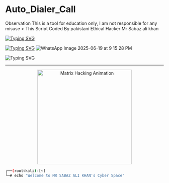 # Auto_Dialer_Call
Observation This is a tool for education only, I am not responsible for any misuse > This Script Coded By pakistani Ethical Hacker Mr Sabaz ali khan

<a href="https://git.io/typing-svg"><img src="https://readme-typing-svg.demolab.com?font=Fira+Code&pause=1000&color=23FF55&background=FFFEFC00&width=600&lines=Auto+Dialer+Call+TOOls;Coded+By+pakistani+ethical+hacker+mr+saaz+ali+khan" alt="Typing SVG" /></a>

<a href="https://git.io/typing-svg"><img src="https://readme-typing-svg.demolab.com?font=Fira+Code&pause=1000&color=25FF74&background=000000F0&width=750&lines=Root%3A-Observation+This+is+a+tool+for+education+only%2C+I+am+not;Root%3A-responsible+for+any+mis+use" alt="Typing SVG" /></a>
![WhatsApp Image 2025-06-19 at 9 15 28 PM](https://github.com/user-attachments/assets/7caa18ed-116a-4bbe-8404-03317097d881)


 <img src="https://readme-typing-svg.demolab.com?font=Fira+Code&size=24&duration=3000&pause=500&color=00FF00&center=true&vCenter=true&width=500&lines=PAKISTANI+ETHICAL+HACKER;MR+SABAZ+ALI+KHAN;" alt="Typing SVG" />
</h1>

---

<p align="center">
  <img src="https://i.gifer.com/7efs.gif" width="300" alt="Matrix Hacking Animation" />
</p>

```bash
┌──(root💀kali)-[~]
└─# echo "Welcome to MR SABAZ ALI KHAN's Cyber Space"
